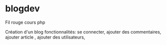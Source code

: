 # blogdev
Fil rouge cours php

Création d'un blog 
fonctionnalités:
se connecter,
ajouter des commentaires,
ajouter article ,
ajouter des utilisateurs,
